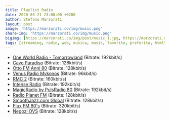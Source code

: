 ```yaml
---
title: Playlist Radio
date: 2020-03-21 23:00:00 +0200
author: Stefano Marzorati
layout: post
image: 'https://marzorati.co/img/music.png'
share-img: 'https://marzorati.co/img/music.png'
bigimg: [https://marzorati.co/img/post/music_1.jpg, https://marzorati.co/img/post/music_2.jpg]
tags: [streaming, radio, web, musica, music, favorite, preferita, html5, player]
---
```

* <a href="https://playerservices.streamtheworld.com/api/livestream-redirect/OWR_INTERNATIONAL.mp3" target="_blank">One World Radio - Tomorrowland</a>  (Bitrate: 192kbit/s)   
* <a href="http://s5.onweb.gr:8488/;" target="_blank">Cavo Paradiso</a> (Bitrate: 128kbit/s)   
* <a href="http://217.182.192.240:12021/stream/1/" target="_blank">Otto FM Anni 80</a> (Bitrate: 128kbit/s)   
* <a href="http://s7.onweb.gr:8410/;" target="_blank">Venus Radio Mykonos</a> (Bitrate: 96kbit/s)   
* <a href="https://icy.unitedradio.it/RMC.mp3" target="_blank">RMC 2</a> (Bitrate: 160kbit/s)   
* <a href="http://stream.intenseradio.net:8000/live" target="_blank">Intense Radio</a> (Bitrate: 192kbit/s)   
* <a href="http://87.98.129.202/magicradioHD.mp3" target="_blank">MagicRadio by PulsRadio 80</a> (Bitrate: 192kbit/s)   
* <a href="http://91.121.104.139:8100/;/;7513909505342709stream.nsv" target="_blank">Radio Planet FM</a> (Bitrate: 128kbit/s)   
* <a href="http://sj128.hnux.com/live?type=http&nocache=272543" target="_blank">SmoothJazz.com Global</a> (Bitrate: 128kbit/s)   
* <a href="http://fluxfm.hoerradar.de/flux-80er-mp3-hq?sABC=5po0nr8q%230%237r0op38pr913007379oq5nn513r6r944%23syhksz.qr_jrocynlre&amsparams=playerid:fluxfm.de_webplayer;skey:1555082893" target="_blank">Flux FM 80's</a> (Bitrate: 320kbit/s)   
* <a href="http://178.32.136.9/proxy/cjaccari?mp=/;" target="_blank">Negozi OVS</a> (Bitrate: 128kbit/s)   
